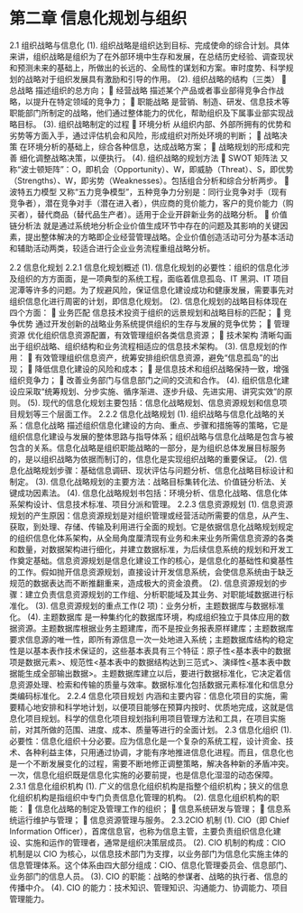 # 第二章 信息化规划与组织

2.1 组织战略与信息化
(1). 组织战略是组织达到目标、完成使命的综合计划。具体来讲，组织战略是组织为了在外部环境中生存和发展，在总结历史经验、调查现状和预测未来的基础上，所做出的长远的、全局性的谋划和方案。审时度势、科学规划的战略对于组织发展具有激励和引导的作用。
(2). 组织战略的结构（三类）
 总战略 描述组织的总方向；
 经营战略 描述某个产品或者事业部得竞争合作战略，以提升在特定领域的竞争力；
 职能战略 是营销、制造、研发、信息技术等职能部门所制定的战略，他们通过整体能力的优化，帮助组织及下属事业部实现战略目标。
(3). 组织战略制定的过程
 环境分析 从组织内部、外部所拥有的优势和劣势等方面入手，通过评估机会和风险，形成组织对所处环境的判断；
 战略决策 在环境分析的基础上，综合各种信息，达成战略方案；
 战略规划的形成和完善 细化调整战略决策，以便执行。
(4). 组织战略的规划方法
 SWOT 矩阵法 又称“波士顿矩阵”：O，即机会（Opportunity）、W，即威胁（Threat）、S，即优势（Strengths）、W，即劣势（Weaknesses）。包括组合分析和综合分析两步。
 波特五力模型 又称“五力竞争模型”，五种竞争力分别是：同行业竞争对手（现有竞争者），潜在竞争对手（潜在进入者），供应商的竞价能力，客户的竞价能力（购买者），替代商品（替代品生产者）。适用于企业开辟新业务的战略分析。
 价值链分析法 就是通过系统地分析企业价值生成环节中存在的问题及其影响的关键因素，提出整体解决的方略即企业经营管理战略。企业价值创造活动可分为基本活动和辅助活动两类，较适合进行企业业务流程重组战略分析。

2.2 信息化规划
2.2.1 信息化规划概述
(1). 信息化规划的必要性：组织的信息化涉及组织的方方面面，是一项典型的系统工程，面临着信息孤岛、IT 黑洞、IT 项目泥潭等许多的问题。为了规避风险，保证信息化建设成功和健康发展，需要事先对组织信息化进行周密的计划，即信息化规划。
(2). 信息化规划的战略目标体现在四个方面：
 业务匹配 信息技术投资于组织的远景规划和战略目标的匹配；
 竞争优势 通过开发创新的战略业务系统提供组织的生存与发展的竞争优势；
 管理资源 优化组织信息资源配置，有效管理组织各类信息资源；
 技术架构 清晰勾画出于组织战略、组织结构和业务流程相适应的信息技术架构。
(3). 信息规划的作用：
 有效管理组织信息资产，统筹安排组织信息资源，避免“信息孤岛”的出现；
 降低信息化建设的风险和成本；
 是信息技术和组织战略保持一致，增强组织竞争力；
 改善业务部门与信息部门之间的交流和合作。
(4). 组织信息化建设应采取“统筹规划、分步实施、循序渐进、逐步升级、先进实用、讲究实效”的原则。
(5). 现代的信息化规划主要包括：信息化战略规划、信息资源规划和信息项目规划等三个层面工作。
2.2.2 信息化战略规划
(1). 组织战略与信息化战略的关系：信息化战略 描述组织信息化建设的方向、重点、步骤和措施等的策略，它是组织信息化建设与发展的整体思路与指导体系；组织战略与信息化战略是包含与被包含的关系。信息化战略是组织职能战略的一部分，是为组织总体发展目标服务的，是以组织战略为依据而制订的，信息化是实现组织战略的重要保证。
(2). 信息化战略规划步骤：基础信息调研、现状评估与问题分析、信息化战略目标设计和制定。
(3). 信息化战略规划的主要方法：战略目标集转化法、价值链分析法、关键成功因素法。
(4). 信息化战略规划书包括：环境分析、信息化战略、信息化体系架构设计、信息技术标准、项目分派和管理。
2.2.3 信息资源规划
(1). 信息资源规划的产生原因：信息资源规划是对组织管理或经营活动所需要的信息，从产生、获取，到处理、存储、传输及利用进行全面的规划。它是依据信息化战略规划规定的组织信息化体系架构，从全局角度厘清现有业务和未来业务所需信息资源的各类和数量，对数据架构进行细化，并建立数据标准，为后续信息系统的规划和开发工作奠定基础。信息资源规划是信息化建设工作的核心，是信息化的基础性和奠基性的工作。假如抛开信息资源规划，直接设计开发信息系统，会使信息系统由于缺乏规范的数据表达而不断推翻重来，造成极大的资金浪费。
(2). 信息资源规划的步骤：建立负责信息资源规划的工作组、分析职能域及其业务、对职能域数据进行标准化。
(3). 信息资源规划的重点工作(2 项)：业务分析，主题数据库与数据标准化。
(4). 主题数据库 是一种集约化的数据库环境，构成组织独立于具体应用的数据资源。主题数据库根据业务主题建库，而不是按业务报表原样建库；主题数据库要求信息源的唯一性，即所有源信息一次一处地进入系统；主题数据库结构的稳定性是以基本表作技术保证的，这些基本表具有三个特征：原子性<基本表中的数据项是数据元素>、规范性<基本表中的数据结构达到三范式>、演绎性<基本表中数据能生成全部输出数据>。主题数据库建立以后，要进行数据标准化，它决定着信息资源处理、检索和传输的质量与效率。数据标准化包括数据元素标准化和信息分类编码标准化。
2.2.4 信息化项目规划
内涵和主要内容：信息化项目的实施，需要精心地安排和科学地计划，以便项目能够在预算内按时、优质地完成，这就是信息化项目规划。科学的信息化项目规划指利用项目管理方法和工具，在项目实施前，对其所做的范围、进度、成本、质量等进行的全面计划。
2.3 信息化组织
(1). 必要性：信息化组织十分必要。应为信息化是一个复杂的系统工程，设计资金、技术、各种利益主体，只用通过协调，才能有序地推进信息化进程。而且，信息化也是一个不断发展变化的过程，需要不断地修正调整策略，解决各种新的矛盾冲突。一次，信息化组织既是信息化实施的必要前提，也是信息化湿湿的动态保障。
2.3.1 信息化组织机构
(1). 广义的信息化组织机构是指整个组织机构；狭义的信息化组织机构是指组织中专门负责信息化管理的机构。
(2). 信息化组织机构的职能：
 信息化战略的制定及管理工作的组织；
 信息系统研发与管理；
 信息系统运行维护与管理；
 信息资源管理与服务。
2.3.2CIO 机制
(1). CIO（即 Chief Information Officer），首席信息官，也称为信息主管，主要负责组织信息化建设、实施和运作的管理者，通常是组织决策层成员。
(2). CIO 机制的构成：CIO 机制是以 CIO 为核心，以信息技术部门为支撑，以业务部门为信息化实施主体的信息管理体系。这个体系由四大部分组成：CIO、信息化管理委员会、信息部门、业务部门的信息人员。
(3). CIO 的职能：战略的参谋者、战略的执行者、信息的传播中介。
(4). CIO 的能力：技术知识、管理知识、沟通能力、协调能力、项目管理能力。
